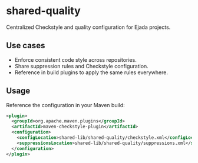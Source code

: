 # shared-quality

Centralized Checkstyle and quality configuration for Ejada projects.

## Use cases
- Enforce consistent code style across repositories.
- Share suppression rules and Checkstyle configuration.
- Reference in build plugins to apply the same rules everywhere.

## Usage
Reference the configuration in your Maven build:

```xml
<plugin>
  <groupId>org.apache.maven.plugins</groupId>
  <artifactId>maven-checkstyle-plugin</artifactId>
  <configuration>
    <configLocation>shared-lib/shared-quality/checkstyle.xml</configLocation>
    <suppressionsLocation>shared-lib/shared-quality/suppressions.xml</suppressionsLocation>
  </configuration>
</plugin>
```
